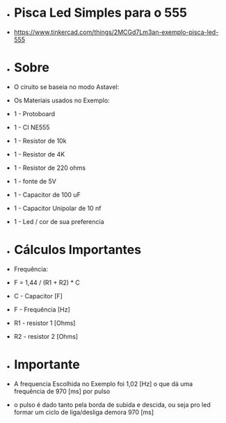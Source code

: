 - #           Pisca Led Simples para o 555 

- https://www.tinkercad.com/things/2MCGd7Lm3an-exemplo-pisca-led-555

- # Sobre 

- O ciruito se baseia no modo Astavel:

- Os Materiais usados no Exemplo:

- 1 - Protoboard
- 1 - CI NE555
- 1 - Resistor de 10k
- 1 - Resistor de 4K 
- 1 - Resistor de 220 ohms
- 1 - fonte de 5V
- 1 - Capacitor de 100 uF
- 1 - Capacitor Unipolar de 10 nf
- 1 - Led / cor de sua preferencia

- # Cálculos Importantes 


- Frequência:

- F = 1,44 / (R1 + R2) * C 

- C - Capacitor  [F]
- F - Frequência [Hz] 
- R1 - resistor 1 [Ohms] 
- R2 - resistor 2 [Ohms] 

- # Importante 

- A frequencia Escolhida no Exemplo foi 1,02 [Hz]
o que dá uma frequência de 970 [ms] por pulso

- o pulso é dado tanto pela borda de subida e descida,
ou seja pro led formar um ciclo de liga/desliga demora 970 [ms]
